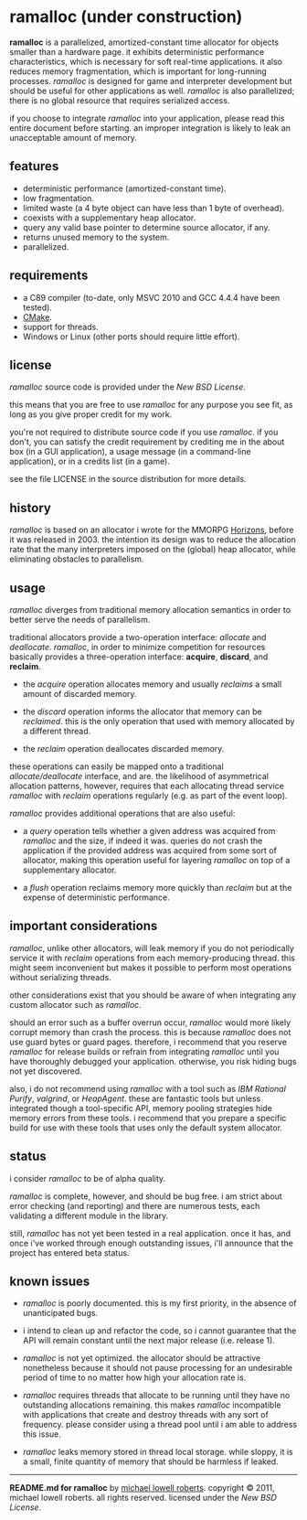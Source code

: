 ramalloc (under construction)
=============================

**ramalloc** is a parallelized, amortized-constant time allocator for objects smaller than a hardware page. it exhibits deterministic performance characteristics, which is necessary for soft real-time applications. it also reduces memory fragmentation, which is important for long-running processes. *ramalloc* is designed for game and interpreter development but should be useful for other applications as well. *ramalloc* is also parallelized; there is no global resource that requires serialized access.

if you choose to integrate *ramalloc* into your application, please read this entire document before starting. an improper integration is likely to leak an unacceptable amount of memory.

features
--------

* deterministic performance (amortized-constant time).
* low fragmentation.
* limited waste (a 4 byte object can have less than 1 byte of overhead).
* coexists with a supplementary heap allocator.
* query any valid base pointer to determine source allocator, if any.
* returns unused memory to the system.
* parallelized.

requirements
------------

* a C89 compiler (to-date, only MSVC 2010 and GCC 4.4.4 have been tested).
* [CMake][2].
* support for threads.
* Windows or Linux (other ports should require little effort).

license
-------

*ramalloc* source code is provided under the *New BSD License*.

this means that you are free to use *ramalloc* for any purpose you see fit, as long as you give proper credit for my work.

you're not required to distribute source code if you use *ramalloc*. if you don't, you can satisfy the credit requirement by crediting me in the about box (in a GUI application), a usage message (in a command-line application), or in a credits list (in a game).

see the file LICENSE in the source distribution for more details.

history
-------

*ramalloc* is based on an allocator i wrote for the MMORPG [Horizons][1], before it was released in 2003. the intention its design was to reduce the allocation rate that the many interpreters imposed on the (global) heap allocator, while eliminating obstacles to parallelism.

usage
-----

*ramalloc* diverges from traditional memory allocation semantics in order to better serve the needs of parallelism.

traditional allocators provide a two-operation interface: *allocate* and *deallocate*. *ramalloc*, in order to minimize competition for resources basically provides a three-operation interface: **acquire**, **discard**, and **reclaim**.

* the *acquire* operation allocates memory and usually *reclaims* a small amount of discarded memory.

* the *discard* operation informs the allocator that memory can be *reclaimed*. this is the only operation that used with memory allocated by a different thread.

* the *reclaim* operation deallocates discarded memory.

these operations can easily be mapped onto a traditional *allocate/deallocate* interface, and are. the likelihood of asymmetrical allocation patterns, however, requires that each allocating thread service *ramalloc* with *reclaim* operations regularly (e.g. as part of the event loop).

*ramalloc* provides additional operations that are also useful:

* a *query* operation tells whether a given address was acquired from *ramalloc* and the size, if indeed it was. queries do not crash the application if the provided address was acquired from some sort of allocator, making this operation useful for layering *ramalloc* on top of a supplementary allocator.

* a *flush* operation reclaims memory more quickly than *reclaim* but at the expense of deterministic performance.

important considerations
------------------------

*ramalloc*, unlike other allocators, will leak memory if you do not periodically service it with *reclaim* operations from each memory-producing thread. this might seem inconvenient but makes it possible to perform most operations without serializing threads.

other considerations exist that you should be aware of when integrating any custom allocator such as *ramalloc*.

should an error such as a buffer overrun occur, *ramalloc* would more likely corrupt memory than crash the process. this is because *ramalloc* does not use guard bytes or guard pages. therefore, i recommend that you reserve *ramalloc* for release builds or refrain from integrating *ramalloc* until you have thoroughly debugged your application. otherwise, you risk hiding bugs not yet discovered.

also, i do not recommend using *ramalloc* with a tool such as *IBM Rational Purify*, *valgrind*, or *HeapAgent*. these are fantastic tools but unless integrated though a tool-specific API, memory pooling strategies hide memory errors from these tools. i recommend that you prepare a specific build for use with these tools that uses only the default system allocator.

status
------

i consider *ramalloc* to be of alpha quality. 

*ramalloc* is complete, however, and should be bug free. i am strict about error checking (and reporting) and there are numerous tests, each validating a different module in the library. 

still, *ramalloc* has not yet been tested in a real application. once it has, and once i've worked through enough outstanding issues, i'll announce that the project has entered beta status.

known issues
------------

* *ramalloc* is poorly documented. this is my first priority, in the absence of unanticipated bugs.

* i intend to clean up and refactor the code, so i cannot guarantee that the API will remain constant until the next major release (i.e. release 1).

* *ramalloc* is not yet optimized. the allocator should be attractive nonetheless because it should not pause processing for an undesirable period of time to no matter how high your allocation rate is. 

* *ramalloc* requires threads that allocate to be running until they have no  outstanding allocations remaining. this makes *ramalloc* incompatible with applications that create and destroy threads with any sort of frequency.  please consider using a thread pool until i am able to address this issue.

* *ramalloc* leaks memory stored in thread local storage. while sloppy, it is a small, finite quantity of memory that should be harmless if leaked. 


-----

**README.md for ramalloc** by [michael lowell roberts][3].
copyright &copy; 2011, michael lowell roberts.
all rights reserved. 
licensed under the *New BSD License*. 

[1]: http://en.wikipedia.org/wiki/Istaria:_Chronicles_of_the_Gifted
[2]: http://www.cmake.org
[3]: http://fmrl.org
